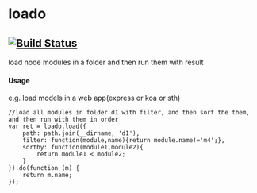# loado
[![Build Status](https://travis-ci.org/AsherWang/loado.svg?branch=master)](https://travis-ci.org/AsherWang/loado)  
-----
load node modules in a folder and then run them with result

#### Usage
e.g. load models in a web app(express or koa or sth)  

```
//load all modules in folder d1 with filter, and then sort the them, and then run with them in order
var ret = loado.load({
    path: path.join(__dirname, 'd1'),
    filter: function(module,name){return module.name!='m4';},
    sortby: function(module1,module2){
        return module1 < module2;
    }
}).do(function (m) {
    return m.name;
});

```
